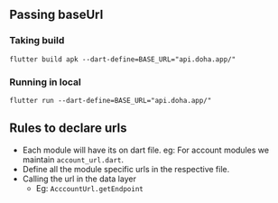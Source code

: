 ## Passing baseUrl

### Taking build
`flutter build apk --dart-define=BASE_URL="api.doha.app/"`

### Running in local
`flutter run --dart-define=BASE_URL="api.doha.app/"`

## Rules to declare urls

- Each module will have its on dart file. eg: For account modules we maintain `account_url.dart`. 
- Define all the module specific urls in the respective file.
- Calling the url in the data layer
    - Eg: `AcccountUrl.getEndpoint`
